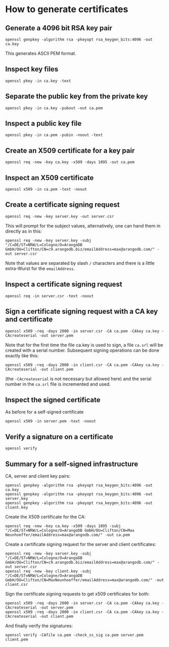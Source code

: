 # How to generate certificates

## Generate a 4096 bit RSA key pair

    openssl genpkey -algorithm rsa -pkeyopt rsa_keygen_bits:4096 -out ca.key

This generates ASCII PEM format.

## Inspect key files

    openssl pkey -in ca.key -text

## Separate the public key from the private key

    openssl pkey -in ca.key -pubout -out ca.pem

## Inspect a public key file

    openssl pkey -in ca.pem -pubin -noout -text

## Create an X509 certificate for a key pair

    openssl req -new -key ca.key -x509 -days 1095 -out ca.pem

## Inspect an X509 certificate

    openssl x509 -in ca.pem -text -noout

## Create a certificate signing request

    openssl req -new -key server.key -out server.csr

This will prompt for the subject values, alternatively, one can hand
them in directly as in this:

    openssl req -new -key server.key -subj "/C=DE/ST=NRW/L=Cologne/O=ArangoDB GmbH/OU=Clifton/CN=c9.arangodb.biz/emailAddress=max@arangodb.com/" -out server.csr

Note that values are separated by slash `/` characters and there is a
little extra-Wurst for the `emailAddress`.

## Inspect a certificate signing request

    openssl req -in server.csr -text -noout

## Sign a certificate signing request with a CA key and certificate

    openssl x509 -req -days 2000 -in server.csr -CA ca.pem -CAkey ca.key -CAcreateserial -out server.pem

Note that for the first time the file ca.key is used to sign, a
file `ca.srl` will be created with a serial number. Subsequent signing
operations can be done exactly like this:

    openssl x509 -req -days 2000 -in client.csr -CA ca.pem -CAkey ca.key -CAcreateserial -out client.pem

(the `-CAcreateserial` is not necessary but allowed here) and the serial
number in the `ca.srl` file is incremented and used.

## Inspect the signed certificate

As before for a self-signed certificate

    openssl x509 -in server.pem -text -noout

## Verify a signature on a certificate

    openssl verify 

## Summary for a self-signed infrastructure

CA, server and client key pairs:

    openssl genpkey -algorithm rsa -pkeyopt rsa_keygen_bits:4096 -out ca.key
    openssl genpkey -algorithm rsa -pkeyopt rsa_keygen_bits:4096 -out server.key
    openssl genpkey -algorithm rsa -pkeyopt rsa_keygen_bits:4096 -out client.key

Create the X509 certificate for the CA:

    openssl req -new -key ca.key -x509 -days 1095 -subj "/C=DE/ST=NRW/L=Cologne/O=ArangoDB GmbH/OU=Clifton/CN=Max Neunhoeffer/emailAddress=max@arangodb.com/" -out ca.pem

Create a certificate signing request for the server and client certificates:

    openssl req -new -key server.key -subj "/C=DE/ST=NRW/L=Cologne/O=ArangoDB GmbH/OU=Clifton/CN=c9.arangodb.biz/emailAddress=max@arangodb.com/" -out server.csr
    openssl req -new -key client.key -subj "/C=DE/ST=NRW/L=Cologne/O=ArangoDB GmbH/OU=Clifton/CN=MaxNeunhoeffer/emailAddress=max@arangodb.com/" -out client.csr

Sign the certificate signing requests to get x509 certificates for both:

    openssl x509 -req -days 2000 -in server.csr -CA ca.pem -CAkey ca.key -CAcreateserial -out server.pem
    openssl x509 -req -days 2000 -in client.csr -CA ca.pem -CAkey ca.key -CAcreateserial -out client.pem

And finally verify the signatures:

    openssl verify -CAfile ca.pem -check_ss_sig ca.pem server.pem client.pem
